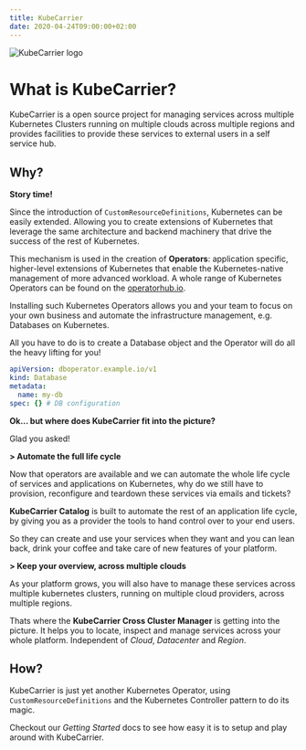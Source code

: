 ```yaml
---
title: KubeCarrier
date: 2020-04-24T09:00:00+02:00
---
```


![KubeCarrier logo][logo]


# What is KubeCarrier?

KubeCarrier is a open source project for managing services across multiple Kubernetes Clusters running on multiple clouds across multiple regions and provides facilities to provide these services to external users in a self service hub.

## Why?

**Story time!**

Since the introduction of `CustomResourceDefinitions`, Kubernetes can be easily extended. Allowing you to create extensions of Kubernetes that leverage the same architecture and backend machinery that drive the success of the rest of Kubernetes.

This mechanism is used in the creation of **Operators**: application specific, higher-level extensions of Kubernetes that enable the Kubernetes-native management of more advanced workload. A whole range of Kubernetes Operators can be found on the [operatorhub.io](https://operatorhub.io).

Installing such Kubernetes Operators allows you and your team to focus on your own business and automate the infrastructure management, e.g. Databases on Kubernetes.

All you have to do is to create a Database object and the Operator will do all the heavy lifting for you!

```yaml
apiVersion: dboperator.example.io/v1
kind: Database
metadata:
  name: my-db
spec: {} # DB configuration
```

**Ok... but where does KubeCarrier fit into the picture?**

Glad you asked!

**> Automate the full life cycle**

Now that operators are available and we can automate the whole life cycle of services and applications on Kubernetes, why do we still have to provision, reconfigure and teardown these services via emails and tickets?

**KubeCarrier Catalog** is built to automate the rest of an application life cycle, by giving you as a provider the tools to hand control over to your end users.

So they can create and use your services when they want and you can lean back, drink your coffee and take care of new features of your platform.

**> Keep your overview, across multiple clouds**

As your platform grows, you will also have to manage these services across multiple kubernetes clusters, running on multiple cloud providers, across multiple regions.

Thats where the **KubeCarrier Cross Cluster Manager** is getting into the picture. It helps you to locate, inspect and manage services across your whole platform.
Independent of *Cloud*, *Datacenter* and *Region*.

## How?

KubeCarrier is just yet another Kubernetes Operator, using `CustomResourceDefinitions` and the Kubernetes Controller pattern to do its magic.

Checkout our *Getting Started* docs to see how easy it is to setup and play around with KubeCarrier.

[logo]: ./img/KubeCarrier.png
